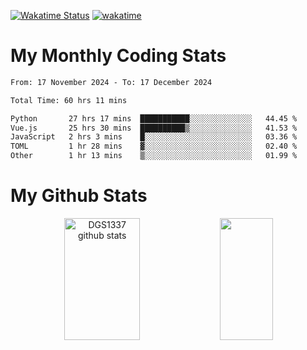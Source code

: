[![Wakatime Status](https://github.com/noopurphalak/noopurphalak/workflows/wakatime-status-update/badge.svg)](https://github.com/noopurphalak/noopurphalak/actions/workflows/main.yml)
[![wakatime](https://wakatime.com/badge/user/80ace140-ef40-4fdd-b8ed-f3be3d2e1aea.svg)](https://wakatime.com/@80ace140-ef40-4fdd-b8ed-f3be3d2e1aea)

# My Monthly Coding Stats

<!--START_SECTION:waka-->

```txt
From: 17 November 2024 - To: 17 December 2024

Total Time: 60 hrs 11 mins

Python       27 hrs 17 mins  ███████████░░░░░░░░░░░░░░   44.45 %
Vue.js       25 hrs 30 mins  ██████████▒░░░░░░░░░░░░░░   41.53 %
JavaScript   2 hrs 3 mins    █░░░░░░░░░░░░░░░░░░░░░░░░   03.36 %
TOML         1 hr 28 mins    ▓░░░░░░░░░░░░░░░░░░░░░░░░   02.40 %
Other        1 hr 13 mins    ▒░░░░░░░░░░░░░░░░░░░░░░░░   01.99 %
```

<!--END_SECTION:waka-->

# My Github Stats
<div style="text-align: center;">
  <img width="49%" height="195px" src="https://github-readme-stats-sigma-five.vercel.app/api?username=noopurphalak&show_icons=true&count_private=true&hide_border=true&title_color=ecf2f8&icon_color=0d1117&text_color=FFFFFF&bg_color=0d1117" alt="DGS1337 github stats" />
  <img width="41%" height="195px" src="https://github-readme-stats-sigma-five.vercel.app/api/top-langs/?username=noopurphalak&layout=compact&hide_border=true&title_color=ecf2f8&text_color=FFFFFF&bg_color=0d1117" />
</div>
